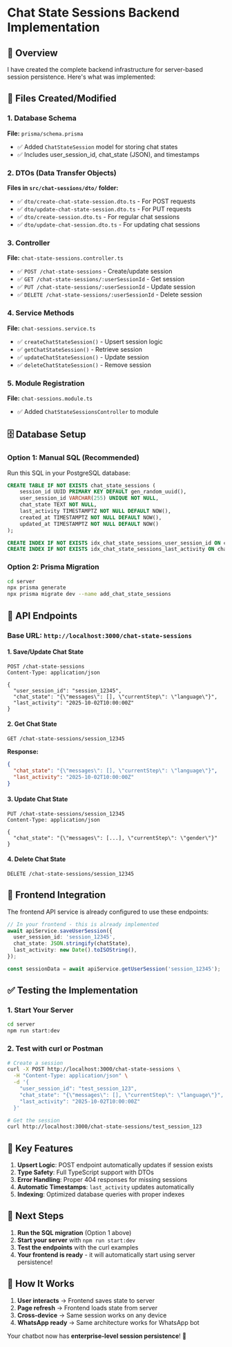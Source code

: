 # Chat State Sessions Backend Implementation

## 🎯 Overview

I have created the complete backend infrastructure for server-based session persistence. Here's what was implemented:

## 📁 Files Created/Modified

### 1. Database Schema

**File:** `prisma/schema.prisma`

- ✅ Added `ChatStateSession` model for storing chat states
- ✅ Includes user_session_id, chat_state (JSON), and timestamps

### 2. DTOs (Data Transfer Objects)

**Files in `src/chat-sessions/dto/` folder:**

- ✅ `dto/create-chat-state-session.dto.ts` - For POST requests
- ✅ `dto/update-chat-state-session.dto.ts` - For PUT requests
- ✅ `dto/create-session.dto.ts` - For regular chat sessions
- ✅ `dto/update-chat-session.dto.ts` - For updating chat sessions

### 3. Controller

**File:** `chat-state-sessions.controller.ts`

- ✅ `POST /chat-state-sessions` - Create/update session
- ✅ `GET /chat-state-sessions/:userSessionId` - Get session
- ✅ `PUT /chat-state-sessions/:userSessionId` - Update session
- ✅ `DELETE /chat-state-sessions/:userSessionId` - Delete session

### 4. Service Methods

**File:** `chat-sessions.service.ts`

- ✅ `createChatStateSession()` - Upsert session logic
- ✅ `getChatStateSession()` - Retrieve session
- ✅ `updateChatStateSession()` - Update session
- ✅ `deleteChatStateSession()` - Remove session

### 5. Module Registration

**File:** `chat-sessions.module.ts`

- ✅ Added `ChatStateSessionsController` to module

## 🗄️ Database Setup

### Option 1: Manual SQL (Recommended)

Run this SQL in your PostgreSQL database:

```sql
CREATE TABLE IF NOT EXISTS chat_state_sessions (
    session_id UUID PRIMARY KEY DEFAULT gen_random_uuid(),
    user_session_id VARCHAR(255) UNIQUE NOT NULL,
    chat_state TEXT NOT NULL,
    last_activity TIMESTAMPTZ NOT NULL DEFAULT NOW(),
    created_at TIMESTAMPTZ NOT NULL DEFAULT NOW(),
    updated_at TIMESTAMPTZ NOT NULL DEFAULT NOW()
);

CREATE INDEX IF NOT EXISTS idx_chat_state_sessions_user_session_id ON chat_state_sessions(user_session_id);
CREATE INDEX IF NOT EXISTS idx_chat_state_sessions_last_activity ON chat_state_sessions(last_activity);
```

### Option 2: Prisma Migration

```bash
cd server
npx prisma generate
npx prisma migrate dev --name add_chat_state_sessions
```

## 🚀 API Endpoints

### Base URL: `http://localhost:3000/chat-state-sessions`

#### 1. Save/Update Chat State

```http
POST /chat-state-sessions
Content-Type: application/json

{
  "user_session_id": "session_12345",
  "chat_state": "{\"messages\": [], \"currentStep\": \"language\"}",
  "last_activity": "2025-10-02T10:00:00Z"
}
```

#### 2. Get Chat State

```http
GET /chat-state-sessions/session_12345
```

**Response:**

```json
{
  "chat_state": "{\"messages\": [], \"currentStep\": \"language\"}",
  "last_activity": "2025-10-02T10:00:00Z"
}
```

#### 3. Update Chat State

```http
PUT /chat-state-sessions/session_12345
Content-Type: application/json

{
  "chat_state": "{\"messages\": [...], \"currentStep\": \"gender\"}"
}
```

#### 4. Delete Chat State

```http
DELETE /chat-state-sessions/session_12345
```

## 🔧 Frontend Integration

The frontend API service is already configured to use these endpoints:

```typescript
// In your frontend - this is already implemented
await apiService.saveUserSession({
  user_session_id: 'session_12345',
  chat_state: JSON.stringify(chatState),
  last_activity: new Date().toISOString(),
});

const sessionData = await apiService.getUserSession('session_12345');
```

## ✅ Testing the Implementation

### 1. Start Your Server

```bash
cd server
npm run start:dev
```

### 2. Test with curl or Postman

```bash
# Create a session
curl -X POST http://localhost:3000/chat-state-sessions \
  -H "Content-Type: application/json" \
  -d '{
    "user_session_id": "test_session_123",
    "chat_state": "{\"messages\": [], \"currentStep\": \"language\"}",
    "last_activity": "2025-10-02T10:00:00Z"
  }'

# Get the session
curl http://localhost:3000/chat-state-sessions/test_session_123
```

## 🎯 Key Features

1. **Upsert Logic**: POST endpoint automatically updates if session exists
2. **Type Safety**: Full TypeScript support with DTOs
3. **Error Handling**: Proper 404 responses for missing sessions
4. **Automatic Timestamps**: `last_activity` updates automatically
5. **Indexing**: Optimized database queries with proper indexes

## 🚀 Next Steps

1. **Run the SQL migration** (Option 1 above)
2. **Start your server** with `npm run start:dev`
3. **Test the endpoints** with the curl examples
4. **Your frontend is ready** - it will automatically start using server persistence!

## 🔄 How It Works

1. **User interacts** → Frontend saves state to server
2. **Page refresh** → Frontend loads state from server
3. **Cross-device** → Same session works on any device
4. **WhatsApp ready** → Same architecture works for WhatsApp bot

Your chatbot now has **enterprise-level session persistence**! 🎉
